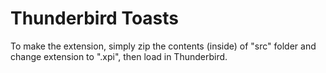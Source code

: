 # Thunderbird Toasts
To make the extension, simply zip the contents (inside) of "src" folder and change extension to ".xpi", then load in Thunderbird.